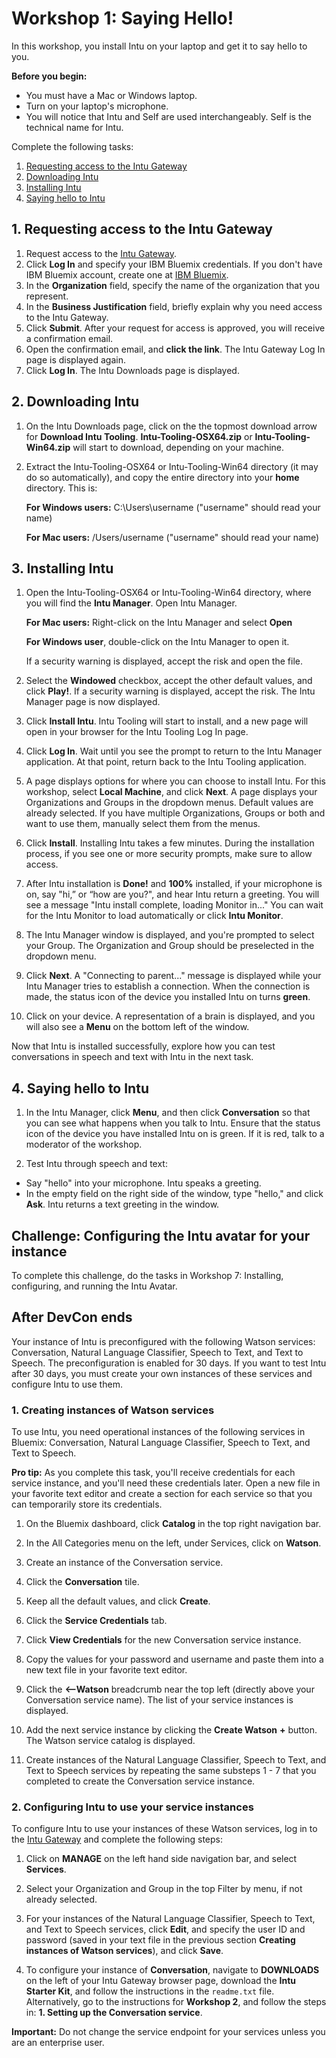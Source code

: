 # Workshop 1: Saying Hello!

In this workshop, you install Intu on your laptop and get it to say hello to you.

**Before you begin:** 

* You must have a Mac or Windows laptop.
* Turn on your laptop's microphone.
* You will notice that Intu and Self are used interchangeably. Self is the technical name for Intu.

Complete the following tasks:

1. [Requesting access to the Intu Gateway](#requesting-access-to-the-watson-intu-gateway)
2. [Downloading Intu](#downloading-intu)
3. [Installing Intu](#installing-intu)
4. [Saying hello to Intu](#saying-hello-to-intu)

## 1. Requesting access to the Intu Gateway

1. Request access to the [Intu Gateway](https://rg-gateway.mybluemix.net/).
2. Click **Log In** and specify your IBM Bluemix credentials. If you don't have IBM Bluemix account, create one at [IBM Bluemix](https://console.ng.bluemix.net/).
3. In the **Organization** field, specify the name of the organization that you represent.
4. In the **Business Justification** field, briefly explain why you need access to the Intu Gateway.
5. Click **Submit**. After your request for access is approved, you will receive a confirmation email.
6. Open the confirmation email, and **click the link**. The Intu Gateway Log In page is displayed again.
7. Click **Log In**. The Intu Downloads page is displayed.

## 2. Downloading Intu

1. On the Intu Downloads page, click on the the topmost download arrow for **Download Intu Tooling**. **Intu-Tooling-OSX64.zip** or **Intu-Tooling-Win64.zip** will start to download, depending on your machine.

2. Extract the Intu-Tooling-OSX64 or Intu-Tooling-Win64 directory (it may do so automatically), and copy the entire directory into your **home** directory. This is:


	**For Windows users:** C:\Users\username ("username" should read your name)
	
	**For Mac users:**
	 /Users/username ("username" should read your name) 


## 3. Installing Intu

1. Open the Intu-Tooling-OSX64 or Intu-Tooling-Win64 directory, where you will find the **Intu Manager**. Open Intu Manager.
	
	**For Mac users:** Right-click on the Intu Manager and select **Open**
	
	**For Windows user**, double-click on the Intu Manager to open it. 
	
	If a security warning is displayed, accept the risk and open the file.
2. Select the **Windowed** checkbox, accept the other default values, and click **Play!**. If a security warning is displayed, accept the risk. The Intu Manager page is now displayed. 
3. Click **Install Intu**. Intu Tooling will start to install, and a new page will open in your browser for the Intu Tooling Log In page.
4. Click **Log In**. Wait until you see the prompt to return to the Intu Manager application. At that point, return back to the Intu Tooling application.
5. A page displays options for where you can choose to install Intu. For this workshop, select **Local Machine**, and click **Next**. A page displays your Organizations and Groups in the dropdown menus. Default values are already selected. If you have multiple Organizations, Groups or both and want to use them, manually select them from the menus.
6. Click **Install**. Installing Intu takes a few minutes. During the installation process, if you see one or more security prompts, make sure to allow access.

7. After Intu installation is **Done!** and **100%** installed, if your microphone is on, say "hi,” or “how are you?", and hear Intu return a greeting. You will see a message "Intu install complete, loading Monitor in..." You can wait for the Intu Monitor to load automatically or click **Intu Monitor**.

8.	The Intu Manager window is displayed, and you're prompted to select your Group. The Organization and Group should be preselected in the dropdown menu. 

3. Click **Next**. A "Connecting to parent..." message is displayed while your Intu Manager tries to establish a connection. When the connection is made, the status icon of the device you installed Intu on turns **green**. 
4. Click on your device. A representation of a brain is displayed, and you will also see a **Menu** on the bottom left of the window.

Now that Intu is installed successfully, explore how you can test conversations in speech and text with Intu in the next task.

## 4. Saying hello to Intu

1. In the Intu Manager, click **Menu**, and then click **Conversation** so that you can see what happens when you talk to Intu. Ensure that the status icon of the device you have installed Intu on is green. If it is red, talk to a moderator of the workshop.

2. Test Intu through speech and text:
 * Say "hello" into your microphone. Intu speaks a greeting.
 * In the empty field on the right side of the window, type "hello," and click **Ask**. Intu returns a text greeting in the window.

## Challenge: Configuring the Intu avatar for your instance

To complete this challenge, do the tasks in Workshop 7: Installing, configuring, and running the Intu Avatar.

  
## After DevCon ends
Your instance of Intu is preconfigured with the following Watson services: Conversation, Natural Language Classifier, Speech to Text, and Text to Speech. The preconfiguration is enabled for 30 days. If you want to test Intu after 30 days, you must create your own instances of these services and configure Intu to use them.

### 1. Creating instances of Watson services
To use Intu, you need operational instances of the following services in Bluemix: Conversation, Natural Language Classifier, Speech to Text, and Text to Speech.

**Pro tip:** As you complete this task, you'll receive credentials for each service instance, and you'll need these credentials later. Open a new file in your favorite text editor and create a section for each service so that you can temporarily store its credentials.

1. On the Bluemix dashboard, click **Catalog** in the top right navigation bar.

2. In the All Categories menu on the left, under Services, click on **Watson**.

3. Create an instance of the Conversation service.
  1. Click the **Conversation** tile.
  2. Keep all the default values, and click **Create**.
  3. Click the **Service Credentials** tab.
  4. Click **View Credentials** for the new Conversation service instance.
  5. Copy the values for your password and username and paste them into a new text file in your favorite text editor.
  6. Click the **<--Watson** breadcrumb near the top left (directly above your Conversation service name). The list of your service instances is displayed.
  7. Add the next service instance by clicking the **Create Watson** **+** button. The Watson service catalog is displayed.

4. Create instances of the Natural Language Classifier, Speech to Text, and Text to Speech services by repeating the same substeps 1 - 7 that you completed to create the Conversation service instance.


### 2. Configuring Intu to use your service instances

To configure Intu to use your instances of these Watson services, log in to the [Intu Gateway](https://rg-gateway.mybluemix.net/) and complete the following steps:

1. Click on **MANAGE** on the left hand side navigation bar, and select **Services**. 

2. Select your Organization and Group in the top Filter by menu, if not already selected.

3. For your instances of the Natural Language Classifier, Speech to Text, and Text to Speech services, click **Edit**, and specify the user ID and password (saved in your text file in the previous section **Creating instances of Watson services**), and click **Save**.

4. To configure your instance of **Conversation**, navigate to **DOWNLOADS** on the left of your Intu Gateway browser page, download the **Intu Starter Kit**, and follow the instructions in the `readme.txt` file. Alternatively, go to the instructions for **Workshop 2**, and follow the steps in: **1. Setting up the Conversation service**.
 

**Important:** Do not change the service endpoint for your services unless you are an enterprise user.
